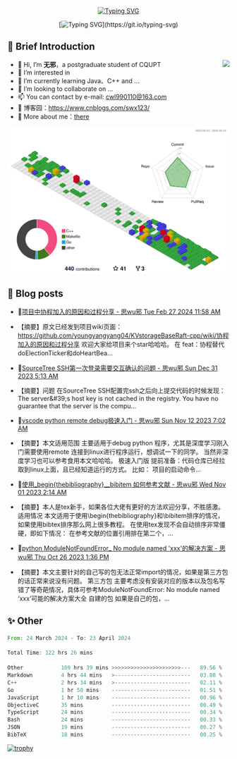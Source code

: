 <div align="center">
    
[![Typing SVG](https://readme-typing-svg.herokuapp.com?font=Fira+Code&pause=10000&color=2977F7&center=true&vCenter=true&random=false&width=435&height=80&lines=%E6%80%9D+%E6%97%A0+%E9%82%AA)](https://git.io/typing-svg)

</div>

<div align="center">
    
[![Typing SVG](https://readme-typing-svg.herokuapp.com?font=Fira+Code&pause=1000&color=2977F7&center=true&vCenter=true&random=false&width=600&height=40&lines=keep+learing+%2C+keep+trying+%2C+keep+doing.)](https://git.io/typing-svg)

</div>


## 🤡 Brief Introduction

<p><img src="https://count.getloli.com/get/@:578223592" align="right" /></p>



- 👋 Hi, I’m **无邪**，a postgraduate student of CQUPT
- 👀 I’m interested in 
- 🌱 I’m currently learning Java、C++ and ...
- 💞️ I’m looking to collaborate on ...
- 📫 You can contact by e-mail: cwl990110@163.com
- 🎈 博客园：https://www.cnblogs.com/swx123/
- 💽 More about me：[there](https://578223592.github.io/)

![](profile-3d-contrib/profile-gitblock.svg)

## 🎈 Blog posts
<!-- BLOG-POST-LIST:START -->
 - 💫[项目中协程加入的原因和过程分享 - 思wu邪 Tue Feb 27 2024 11:58 AM](https://www.cnblogs.com/swx123/p/18037780) 
 - 【摘要】原文已经发到项目wiki页面：https://github.com/youngyangyang04/KVstorageBaseRaft-cpp/wiki/协程加入的原因和过程分享 欢迎大家给项目来个star哈哈哈。 在 feat：协程替代doElectionTicker和doHeartBea... 

 - 🦧[SourceTree SSH第一次登录需要交互确认的问题 - 思wu邪 Sun Dec 31 2023 5:13 AM](https://www.cnblogs.com/swx123/p/17937429) 
 - 【摘要】问题 在SourceTree SSH配置完ssh之后向上提交代码的时候发现： The server&amp;#39;s host key is not cached in the registry. You have no guarantee that the server is the compu... 

 - 💫[vscode python remote debug极速入门 - 思wu邪 Sun Nov 12 2023 7:02 AM](https://www.cnblogs.com/swx123/p/17827203.html) 
 - 【摘要】本文适用范围 主要适用于debug python 程序，尤其是深度学习刚入门需要使用remote 连接到linux进行程序运行，想调试一下的同学。 当然非深度学习也可以参考食用本文哈哈哈。 极速入门版 提前准备：代码仓库已经拉取到linux上面，且已经知道运行的方式。 比如： 项目的启动命令... 

 - 💫[使用_begin{thebibliography}__bibitem 如何参考文献 - 思wu邪 Wed Nov 01 2023 2:14 AM](https://www.cnblogs.com/swx123/p/17802430.html) 
 - 【摘要】本人是tex新手，如果各位大佬有更好的方法欢迎分享，不胜感激。 适用情况 本文适用于使用\begin{thebibliography}和\bibitem排序的情况，如果使用bibtex排序那么网上很多教程。 在使用tex发现不会自动排序非常僵硬，即如下情况： 在参考文献的位置引用排在第二个，... 

 - 💯[python ModuleNotFoundError_ No module named &#39;xxx&#39;的解决方案 - 思wu邪 Thu Oct 26 2023 1:36 PM](https://www.cnblogs.com/swx123/p/17790487.html) 
 - 【摘要】本文主要针对的自己写的包无法正常import的情况，如果是第三方包的话正常来说没有问题。 第三方包 主要考虑没有安装对应的版本以及包名写错了等奇葩情况，具体可参考ModuleNotFoundError: No module named ‘xxx’可能的解决方案大全 自建的包 如果是自己的包，... 
<!-- BLOG-POST-LIST:END -->


## ✨ Other
<!--START_SECTION:waka-->

```rust
From: 24 March 2024 - To: 23 April 2024

Total Time: 122 hrs 26 mins

Other            109 hrs 39 mins >>>>>>>>>>>>>>>>>>>>>>---   89.56 %
Markdown         4 hrs 44 mins   >------------------------   03.88 %
C++              2 hrs 34 mins   >------------------------   02.11 %
Go               1 hr 50 mins    -------------------------   01.51 %
JavaScript       1 hr 10 mins    -------------------------   00.96 %
ObjectiveC       35 mins         -------------------------   00.49 %
TypeScript       24 mins         -------------------------   00.34 %
Bash             24 mins         -------------------------   00.33 %
JSON             19 mins         -------------------------   00.27 %
BibTeX           18 mins         -------------------------   00.25 %
```

<!--END_SECTION:waka-->


[![trophy](https://github-profile-trophy.vercel.app/?username=578223592)](https://github.com/ryo-ma/github-profile-trophy)

[^_^]:
    commentted-out contents
    should be shift to right by four spaces (`>>`).


    ![:name](https://count.getloli.com/get/@:578223592#pic_right)

    <img align="right" alt="GIF" src="src/code.gif" width="343" height="220" title="Do what you like, and do it best!"> &nbsp;&nbsp;&nbsp;&nbsp;

    <!---
    [https://github.com/anuraghazra/github-readme-stats/blob/master/docs/readme_cn.md](https://www.yuque.com/achuan-2/blog/dq718n)
    --->
    <div align="center">
    <span>  </span>
    <img height="170px" src="https://github-readme-stats.vercel.app/api?username=578223592&theme=solarized-light" /><span>  </span><img height="170px" src="https://github-readme-stats.vercel.app/api/top-langs/?username=578223592&layout=compact&langs_count=8&theme=solarized-light" />
    <span>  </span>
    </div>
    
    <div align="center">
    <!--     [![Ashutosh's github activity graph](https://github-readme-activity-graph.vercel.app/graph?username=Ashutosh00710)](https://github.com/ashutosh00710/github-readme-activity-graph) -->
        <img src="https://github-readme-activity-graph.vercel.app/graph?username=578223592&theme=lucent" />
    <!--     <img src="https://activity-graph.herokuapp.com/graph?username=578223592&theme=minimal" /> -->
    </div>
    
    
    <picture>
      <source media="(prefers-color-scheme: dark)" srcset="https://raw.githubusercontent.com/578223592/578223592/output/github-contribution-grid-snake-dark.svg">
      <source media="(prefers-color-scheme: light)" srcset="https://raw.githubusercontent.com/578223592/578223592/output/github-contribution-grid-snake.svg">
      <img alt="github contribution grid snake animation" src="https://raw.githubusercontent.com/578223592/578223592/output/github-contribution-grid-snake.svg">
    </picture>
